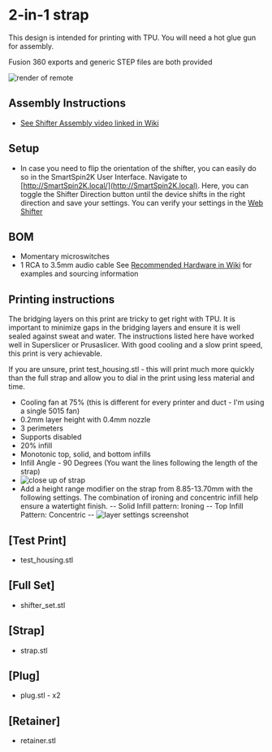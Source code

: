 # 2-in-1 strap
This design is intended for printing with TPU.  You will need a hot glue gun for assembly.

Fusion 360 exports and generic STEP files are both provided

![render of remote](screenshot.png)


## Assembly Instructions
- [See Shifter Assembly video linked in Wiki](https://github.com/iandhawes/SmartSpin2k/wiki/Building-How-To)

## Setup
- In case you need to flip the orientation of the shifter, you can easily do so in the SmartSpin2K User Interface.  Navigate to [http://SmartSpin2K.local/](http://SmartSpin2K.local).  Here, you can toggle the Shifter Direction button until the device shifts in the right direction and save your settings.  You can verify your settings in the [Web Shifter](http://smartspin2k.local/shift.html)

## BOM
- Momentary microswitches
- 1 RCA to 3.5mm audio cable
See [Recommended Hardware in Wiki](https://github.com/iandhawes/SmartSpin2k/wiki/Recommended-Hardware) for examples and sourcing information

## Printing instructions
The bridging layers on this print are tricky to get right with TPU.  It is important to minimize gaps in the bridging layers and ensure it is well sealed against sweat and water.  The instructions listed here have worked well in Superslicer or Prusaslicer. With good cooling and a slow print speed, this print is very achievable. 

If you are unsure, print test_housing.stl - this will print much more quickly than the full strap and allow you to dial in the print using less material and time.

- Cooling fan at 75% (this is different for every printer and duct - I'm using a single 5015 fan)
- 0.2mm layer height with 0.4mm nozzle
- 3 perimeters
- Supports disabled
- 20% infill
- Monotonic top, solid, and bottom infills
- Infill Angle - 90 Degrees (You want the lines following the length of the strap)
- ![close up of strap](strap_close-up.png)
- Add a height range modifier on the strap from 8.85-13.70mm with the following settings.  The combination of ironing and concentric infill help ensure a watertight finish.
-- Solid Infill pattern: Ironing
-- Top Infill Pattern: Concentric
-- ![layer settings screenshot](layer_settings.png)

## [Test Print]
- test_housing.stl

## [Full Set]
- shifter_set.stl

## [Strap]
- strap.stl

## [Plug]
- plug.stl - x2

## [Retainer]
- retainer.stl

